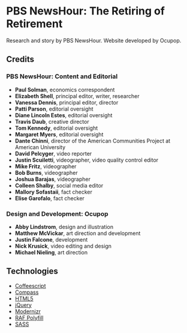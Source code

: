 # PBS NewsHour: The Retiring of Retirement

Research and story by PBS NewsHour. Website developed by Ocupop.


## Credits

### PBS NewsHour: Content and Editorial
- **Paul Solman**, economics correspondent
- **Elizabeth Shell**, principal editor, writer, researcher 
- **Vanessa Dennis**, principal editor, director 
- **Patti Parson**, editorial oversight 
- **Diane Lincoln Estes**, editorial oversight 
- **Travis Daub**, creative director 
- **Tom Kennedy**, editorial oversight 
- **Margaret Myers**, editorial oversight
- **Dante Chinni**, director of the American Communities Project at American University
- **David Pelcyger**, video reporter 
- **Justin Scuiletti**, videographer, video quality control editor
- **Mike Fritz**, videographer 
- **Bob Burns**, videographer
- **Joshua Barajas**, videographer 
- **Colleen Shalby**, social media editor 
- **Mallory Sofastaii**, fact checker 
- **Elise Garofalo**, fact checker

### Design and Development: Ocupop
- **Abby Lindstrom**, design and illustration
- **Matthew McVickar**, art direction and development
- **Justin Falcone**, development
- **Nick Krusick**, video editing and design
- **Michael Nieling**, art direction


## Technologies

- [Coffeescript](http://coffeescript.org/)
- [Compass](http://compass-style.org/)
- [HTML5](http://www.w3.org/html/wg/)
- [jQuery](http://jquery.com/)
- [Modernizr](http://modernizr.com/)
- [RAF Polyfill](https://gist.github.com/paulirish/1579671)
- [SASS](http://sass-lang.com/)